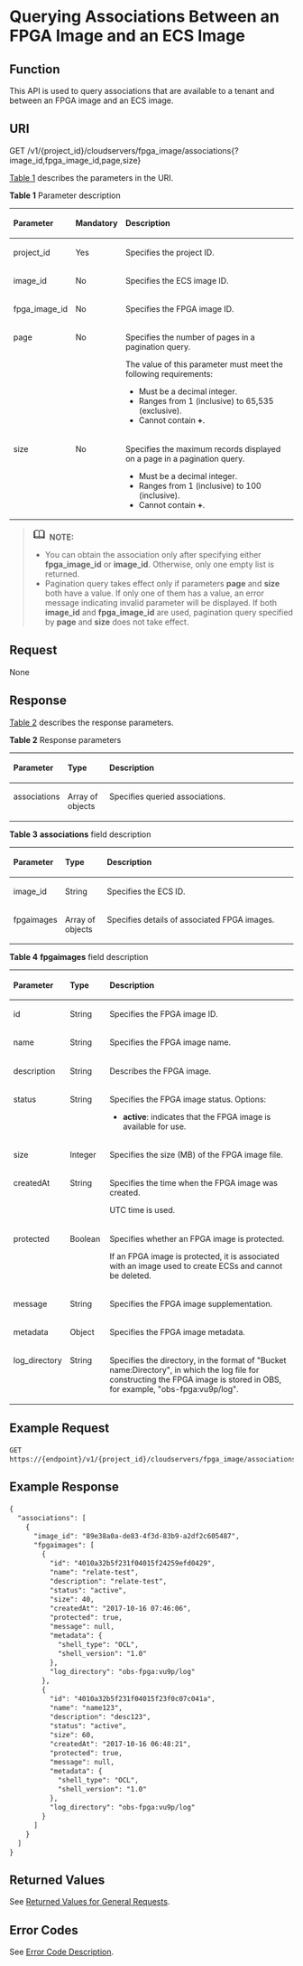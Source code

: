 # Querying Associations Between an FPGA Image and an ECS Image<a name="EN-US_TOPIC_0081950550"></a>

## Function<a name="section48834480211756"></a>

This API is used to query associations that are available to a tenant and between an FPGA image and an ECS image.

## URI<a name="section63682811363"></a>

GET /v1/\{project\_id\}/cloudservers/fpga\_image/associations\{?image\_id,fpga\_image\_id,page,size\}

[Table 1](#table35325481211756)  describes the parameters in the URI.

**Table  1**  Parameter description

<a name="table35325481211756"></a>
<table><thead align="left"><tr id="row10431529211756"><th class="cellrowborder" valign="top" width="19.61%" id="mcps1.2.4.1.1"><p id="p49630859211756"><a name="p49630859211756"></a><a name="p49630859211756"></a>Parameter</p>
</th>
<th class="cellrowborder" valign="top" width="17.330000000000002%" id="mcps1.2.4.1.2"><p id="p41996747211756"><a name="p41996747211756"></a><a name="p41996747211756"></a>Mandatory</p>
</th>
<th class="cellrowborder" valign="top" width="63.06%" id="mcps1.2.4.1.3"><p id="p51691642123611"><a name="p51691642123611"></a><a name="p51691642123611"></a>Description</p>
</th>
</tr>
</thead>
<tbody><tr id="row24519568211756"><td class="cellrowborder" valign="top" width="19.61%" headers="mcps1.2.4.1.1 "><p id="p63584698211756"><a name="p63584698211756"></a><a name="p63584698211756"></a>project_id</p>
</td>
<td class="cellrowborder" valign="top" width="17.330000000000002%" headers="mcps1.2.4.1.2 "><p id="p9124192211756"><a name="p9124192211756"></a><a name="p9124192211756"></a>Yes</p>
</td>
<td class="cellrowborder" valign="top" width="63.06%" headers="mcps1.2.4.1.3 "><p id="p37593705"><a name="p37593705"></a><a name="p37593705"></a>Specifies the project ID.</p>
</td>
</tr>
<tr id="row2708280614842"><td class="cellrowborder" valign="top" width="19.61%" headers="mcps1.2.4.1.1 "><p id="p4622365214842"><a name="p4622365214842"></a><a name="p4622365214842"></a>image_id</p>
</td>
<td class="cellrowborder" valign="top" width="17.330000000000002%" headers="mcps1.2.4.1.2 "><p id="p842488114842"><a name="p842488114842"></a><a name="p842488114842"></a>No</p>
</td>
<td class="cellrowborder" valign="top" width="63.06%" headers="mcps1.2.4.1.3 "><p id="p1132675214842"><a name="p1132675214842"></a><a name="p1132675214842"></a>Specifies the ECS image ID.</p>
</td>
</tr>
<tr id="row4430963214839"><td class="cellrowborder" valign="top" width="19.61%" headers="mcps1.2.4.1.1 "><p id="p3231044614839"><a name="p3231044614839"></a><a name="p3231044614839"></a>fpga_image_id</p>
</td>
<td class="cellrowborder" valign="top" width="17.330000000000002%" headers="mcps1.2.4.1.2 "><p id="p5905016514839"><a name="p5905016514839"></a><a name="p5905016514839"></a>No</p>
</td>
<td class="cellrowborder" valign="top" width="63.06%" headers="mcps1.2.4.1.3 "><p id="p1833404514839"><a name="p1833404514839"></a><a name="p1833404514839"></a>Specifies the FPGA image ID.</p>
</td>
</tr>
<tr id="row330016021383"><td class="cellrowborder" valign="top" width="19.61%" headers="mcps1.2.4.1.1 "><p id="p4936663021383"><a name="p4936663021383"></a><a name="p4936663021383"></a>page</p>
</td>
<td class="cellrowborder" valign="top" width="17.330000000000002%" headers="mcps1.2.4.1.2 "><p id="p3756192621383"><a name="p3756192621383"></a><a name="p3756192621383"></a>No</p>
</td>
<td class="cellrowborder" valign="top" width="63.06%" headers="mcps1.2.4.1.3 "><p id="p2171714320261"><a name="p2171714320261"></a><a name="p2171714320261"></a>Specifies the number of pages in a pagination query.</p>
<p id="p2679290021383"><a name="p2679290021383"></a><a name="p2679290021383"></a>The value of this parameter must meet the following requirements:</p>
<a name="ul15378898202527"></a><a name="ul15378898202527"></a><ul id="ul15378898202527"><li>Must be a decimal integer.</li><li>Ranges from 1 (inclusive) to 65,535 (exclusive).</li><li>Cannot contain <span class="parmvalue" id="parmvalue1012157220123616"><a name="parmvalue1012157220123616"></a><a name="parmvalue1012157220123616"></a><b>+</b></span>.</li></ul>
</td>
</tr>
<tr id="row4476081221383"><td class="cellrowborder" valign="top" width="19.61%" headers="mcps1.2.4.1.1 "><p id="p1819741321383"><a name="p1819741321383"></a><a name="p1819741321383"></a>size</p>
</td>
<td class="cellrowborder" valign="top" width="17.330000000000002%" headers="mcps1.2.4.1.2 "><p id="p1784369121383"><a name="p1784369121383"></a><a name="p1784369121383"></a>No</p>
</td>
<td class="cellrowborder" valign="top" width="63.06%" headers="mcps1.2.4.1.3 "><p id="p1741466521383"><a name="p1741466521383"></a><a name="p1741466521383"></a>Specifies the maximum records displayed on a page in a pagination query.</p>
<a name="ul48766102202745"></a><a name="ul48766102202745"></a><ul id="ul48766102202745"><li>Must be a decimal integer.</li><li>Ranges from 1 (inclusive) to 100 (inclusive).</li><li>Cannot contain <span class="parmvalue" id="parmvalue1012157220123616_1"><a name="parmvalue1012157220123616_1"></a><a name="parmvalue1012157220123616_1"></a><b>+</b></span>.</li></ul>
</td>
</tr>
</tbody>
</table>

>![](public_sys-resources/icon-note.gif) **NOTE:**   
>-   You can obtain the association only after specifying either  **fpga\_image\_id**  or  **image\_id**. Otherwise, only one empty list is returned.  
>-   Pagination query takes effect only if parameters  **page**  and  **size**  both have a value. If only one of them has a value, an error message indicating invalid parameter will be displayed. If both  **image\_id**  and  **fpga\_image\_id**  are used, pagination query specified by  **page**  and  **size**  does not take effect.  

## Request<a name="section12581154817361"></a>

None

## Response<a name="section1847981211756"></a>

[Table 2](#table41782128362)  describes the response parameters.

**Table  2**  Response parameters

<a name="table41782128362"></a>
<table><thead align="left"><tr id="row17178181253615"><th class="cellrowborder" valign="top" width="17.68823117688231%" id="mcps1.2.4.1.1"><p id="p3178612173615"><a name="p3178612173615"></a><a name="p3178612173615"></a>Parameter</p>
</th>
<th class="cellrowborder" valign="top" width="14.74852514748525%" id="mcps1.2.4.1.2"><p id="p2017861210364"><a name="p2017861210364"></a><a name="p2017861210364"></a>Type</p>
</th>
<th class="cellrowborder" valign="top" width="67.56324367563244%" id="mcps1.2.4.1.3"><p id="p71791812113610"><a name="p71791812113610"></a><a name="p71791812113610"></a>Description</p>
</th>
</tr>
</thead>
<tbody><tr id="row19882155510223"><td class="cellrowborder" valign="top" width="17.68823117688231%" headers="mcps1.2.4.1.1 "><p id="p1651516518476"><a name="p1651516518476"></a><a name="p1651516518476"></a>associations</p>
</td>
<td class="cellrowborder" valign="top" width="14.74852514748525%" headers="mcps1.2.4.1.2 "><p id="p171371915124715"><a name="p171371915124715"></a><a name="p171371915124715"></a>Array of objects</p>
</td>
<td class="cellrowborder" valign="top" width="67.56324367563244%" headers="mcps1.2.4.1.3 "><p id="p2632162013472"><a name="p2632162013472"></a><a name="p2632162013472"></a>Specifies queried associations.</p>
</td>
</tr>
</tbody>
</table>

**Table  3** **associations**  field description

<a name="table41296006211756"></a>
<table><thead align="left"><tr id="row1990984211756"><th class="cellrowborder" valign="top" width="17.73%" id="mcps1.2.4.1.1"><p id="p15806308"><a name="p15806308"></a><a name="p15806308"></a>Parameter</p>
</th>
<th class="cellrowborder" valign="top" width="14.729999999999999%" id="mcps1.2.4.1.2"><p id="p21995508"><a name="p21995508"></a><a name="p21995508"></a>Type</p>
</th>
<th class="cellrowborder" valign="top" width="67.54%" id="mcps1.2.4.1.3"><p id="p36805753"><a name="p36805753"></a><a name="p36805753"></a>Description</p>
</th>
</tr>
</thead>
<tbody><tr id="row12291995211756"><td class="cellrowborder" valign="top" width="17.73%" headers="mcps1.2.4.1.1 "><p id="p47611720211756"><a name="p47611720211756"></a><a name="p47611720211756"></a>image_id</p>
</td>
<td class="cellrowborder" valign="top" width="14.729999999999999%" headers="mcps1.2.4.1.2 "><p id="p65870980211756"><a name="p65870980211756"></a><a name="p65870980211756"></a>String</p>
</td>
<td class="cellrowborder" valign="top" width="67.54%" headers="mcps1.2.4.1.3 "><p id="p63884995211756"><a name="p63884995211756"></a><a name="p63884995211756"></a>Specifies the ECS ID.</p>
</td>
</tr>
<tr id="row13988964122742"><td class="cellrowborder" valign="top" width="17.73%" headers="mcps1.2.4.1.1 "><p id="p59364323122742"><a name="p59364323122742"></a><a name="p59364323122742"></a>fpgaimages</p>
</td>
<td class="cellrowborder" valign="top" width="14.729999999999999%" headers="mcps1.2.4.1.2 "><p id="p43780854122742"><a name="p43780854122742"></a><a name="p43780854122742"></a>Array of objects</p>
</td>
<td class="cellrowborder" valign="top" width="67.54%" headers="mcps1.2.4.1.3 "><p id="p56588294122742"><a name="p56588294122742"></a><a name="p56588294122742"></a>Specifies details of associated FPGA images.</p>
</td>
</tr>
</tbody>
</table>

**Table  4** **fpgaimages**  field description

<a name="table8516581556"></a>
<table><thead align="left"><tr id="row7614582559"><th class="cellrowborder" valign="top" width="18.45%" id="mcps1.2.4.1.1"><p id="p16466146387"><a name="p16466146387"></a><a name="p16466146387"></a>Parameter</p>
</th>
<th class="cellrowborder" valign="top" width="14.01%" id="mcps1.2.4.1.2"><p id="p4275121516817"><a name="p4275121516817"></a><a name="p4275121516817"></a>Type</p>
</th>
<th class="cellrowborder" valign="top" width="67.54%" id="mcps1.2.4.1.3"><p id="p1245122016810"><a name="p1245122016810"></a><a name="p1245122016810"></a>Description</p>
</th>
</tr>
</thead>
<tbody><tr id="row17519144919716"><td class="cellrowborder" valign="top" width="18.45%" headers="mcps1.2.4.1.1 "><p id="p11520649777"><a name="p11520649777"></a><a name="p11520649777"></a>id</p>
</td>
<td class="cellrowborder" valign="top" width="14.01%" headers="mcps1.2.4.1.2 "><p id="p1252064914714"><a name="p1252064914714"></a><a name="p1252064914714"></a>String</p>
</td>
<td class="cellrowborder" valign="top" width="67.54%" headers="mcps1.2.4.1.3 "><p id="p20520749374"><a name="p20520749374"></a><a name="p20520749374"></a>Specifies the FPGA image ID.</p>
</td>
</tr>
<tr id="row10620582558"><td class="cellrowborder" valign="top" width="18.45%" headers="mcps1.2.4.1.1 "><p id="p136358135514"><a name="p136358135514"></a><a name="p136358135514"></a>name</p>
</td>
<td class="cellrowborder" valign="top" width="14.01%" headers="mcps1.2.4.1.2 "><p id="p16858155515"><a name="p16858155515"></a><a name="p16858155515"></a>String</p>
</td>
<td class="cellrowborder" valign="top" width="67.54%" headers="mcps1.2.4.1.3 "><p id="p1862584550"><a name="p1862584550"></a><a name="p1862584550"></a>Specifies the FPGA image name.</p>
</td>
</tr>
<tr id="row17612584557"><td class="cellrowborder" valign="top" width="18.45%" headers="mcps1.2.4.1.1 "><p id="p186135895514"><a name="p186135895514"></a><a name="p186135895514"></a>description</p>
</td>
<td class="cellrowborder" valign="top" width="14.01%" headers="mcps1.2.4.1.2 "><p id="p116858125517"><a name="p116858125517"></a><a name="p116858125517"></a>String</p>
</td>
<td class="cellrowborder" valign="top" width="67.54%" headers="mcps1.2.4.1.3 "><p id="p18695825512"><a name="p18695825512"></a><a name="p18695825512"></a>Describes the FPGA image.</p>
</td>
</tr>
<tr id="row1066588556"><td class="cellrowborder" valign="top" width="18.45%" headers="mcps1.2.4.1.1 "><p id="p19685815557"><a name="p19685815557"></a><a name="p19685815557"></a>status</p>
</td>
<td class="cellrowborder" valign="top" width="14.01%" headers="mcps1.2.4.1.2 "><p id="p9665816551"><a name="p9665816551"></a><a name="p9665816551"></a>String</p>
</td>
<td class="cellrowborder" valign="top" width="67.54%" headers="mcps1.2.4.1.3 "><p id="p1464580551"><a name="p1464580551"></a><a name="p1464580551"></a>Specifies the FPGA image status. Options:</p>
<a name="ul13625815558"></a><a name="ul13625815558"></a><ul id="ul13625815558"><li><strong>active</strong>: indicates that the FPGA image is available for use.</li></ul>
</td>
</tr>
<tr id="row475581556"><td class="cellrowborder" valign="top" width="18.45%" headers="mcps1.2.4.1.1 "><p id="p17714581554"><a name="p17714581554"></a><a name="p17714581554"></a>size</p>
</td>
<td class="cellrowborder" valign="top" width="14.01%" headers="mcps1.2.4.1.2 "><p id="p177165875518"><a name="p177165875518"></a><a name="p177165875518"></a>Integer</p>
</td>
<td class="cellrowborder" valign="top" width="67.54%" headers="mcps1.2.4.1.3 "><p id="p1271158105515"><a name="p1271158105515"></a><a name="p1271158105515"></a>Specifies the size (MB) of the FPGA image file.</p>
</td>
</tr>
<tr id="row17158155516"><td class="cellrowborder" valign="top" width="18.45%" headers="mcps1.2.4.1.1 "><p id="p3755817556"><a name="p3755817556"></a><a name="p3755817556"></a>createdAt</p>
</td>
<td class="cellrowborder" valign="top" width="14.01%" headers="mcps1.2.4.1.2 "><p id="p147958135510"><a name="p147958135510"></a><a name="p147958135510"></a>String</p>
</td>
<td class="cellrowborder" valign="top" width="67.54%" headers="mcps1.2.4.1.3 "><p id="p12795865515"><a name="p12795865515"></a><a name="p12795865515"></a>Specifies the time when the FPGA image was created.</p>
<p id="p1377587556"><a name="p1377587556"></a><a name="p1377587556"></a>UTC time is used.</p>
</td>
</tr>
<tr id="row207125814552"><td class="cellrowborder" valign="top" width="18.45%" headers="mcps1.2.4.1.1 "><p id="p7785865510"><a name="p7785865510"></a><a name="p7785865510"></a>protected</p>
</td>
<td class="cellrowborder" valign="top" width="14.01%" headers="mcps1.2.4.1.2 "><p id="p37658135517"><a name="p37658135517"></a><a name="p37658135517"></a>Boolean</p>
</td>
<td class="cellrowborder" valign="top" width="67.54%" headers="mcps1.2.4.1.3 "><p id="p13745835514"><a name="p13745835514"></a><a name="p13745835514"></a>Specifies whether an FPGA image is protected.</p>
<p id="p187185815519"><a name="p187185815519"></a><a name="p187185815519"></a>If an FPGA image is protected, it is associated with an image used to create ECSs and cannot be deleted.</p>
</td>
</tr>
<tr id="row1978582553"><td class="cellrowborder" valign="top" width="18.45%" headers="mcps1.2.4.1.1 "><p id="p374586556"><a name="p374586556"></a><a name="p374586556"></a>message</p>
</td>
<td class="cellrowborder" valign="top" width="14.01%" headers="mcps1.2.4.1.2 "><p id="p87175814557"><a name="p87175814557"></a><a name="p87175814557"></a>String</p>
</td>
<td class="cellrowborder" valign="top" width="67.54%" headers="mcps1.2.4.1.3 "><p id="p167175810553"><a name="p167175810553"></a><a name="p167175810553"></a>Specifies the FPGA image supplementation.</p>
</td>
</tr>
<tr id="row675583556"><td class="cellrowborder" valign="top" width="18.45%" headers="mcps1.2.4.1.1 "><p id="p17725875519"><a name="p17725875519"></a><a name="p17725875519"></a>metadata</p>
</td>
<td class="cellrowborder" valign="top" width="14.01%" headers="mcps1.2.4.1.2 "><p id="p15745812552"><a name="p15745812552"></a><a name="p15745812552"></a>Object</p>
</td>
<td class="cellrowborder" valign="top" width="67.54%" headers="mcps1.2.4.1.3 "><p id="p07358105511"><a name="p07358105511"></a><a name="p07358105511"></a>Specifies the FPGA image metadata.</p>
</td>
</tr>
<tr id="row6710586559"><td class="cellrowborder" valign="top" width="18.45%" headers="mcps1.2.4.1.1 "><p id="p1779584557"><a name="p1779584557"></a><a name="p1779584557"></a>log_directory</p>
</td>
<td class="cellrowborder" valign="top" width="14.01%" headers="mcps1.2.4.1.2 "><p id="p9715820554"><a name="p9715820554"></a><a name="p9715820554"></a>String</p>
</td>
<td class="cellrowborder" valign="top" width="67.54%" headers="mcps1.2.4.1.3 "><p id="p1881058115511"><a name="p1881058115511"></a><a name="p1881058115511"></a>Specifies the directory, in the format of "Bucket name:Directory", in which the log file for constructing the FPGA image is stored in OBS, for example, "obs-fpga:vu9p/log".</p>
</td>
</tr>
</tbody>
</table>

## Example Request<a name="section1095114141299"></a>

```
GET https://{endpoint}/v1/{project_id}/cloudservers/fpga_image/associations
```

## Example Response<a name="section31303547211756"></a>

```
{ 
  "associations": [ 
    { 
      "image_id": "89e38a0a-de83-4f3d-83b9-a2df2c605487", 
      "fpgaimages": [ 
        { 
          "id": "4010a32b5f231f04015f24259efd0429", 
          "name": "relate-test", 
          "description": "relate-test", 
          "status": "active", 
          "size": 40, 
          "createdAt": "2017-10-16 07:46:06", 
          "protected": true, 
          "message": null, 
          "metadata": { 
            "shell_type": "OCL", 
            "shell_version": "1.0" 
          },
          "log_directory": "obs-fpga:vu9p/log"
        }, 
        { 
          "id": "4010a32b5f231f04015f23f0c07c041a", 
          "name": "name123", 
          "description": "desc123", 
          "status": "active", 
          "size": 60, 
          "createdAt": "2017-10-16 06:48:21", 
          "protected": true, 
          "message": null, 
          "metadata": { 
            "shell_type": "OCL", 
            "shell_version": "1.0" 
          },
          "log_directory": "obs-fpga:vu9p/log"
        } 
      ] 
    } 
  ] 
}
```

## Returned Values<a name="section3477250491225"></a>

See  [Returned Values for General Requests](returned-values-for-general-requests.md).

## Error Codes<a name="section85821649202813"></a>

See  [Error Code Description](error-code-description.md).

